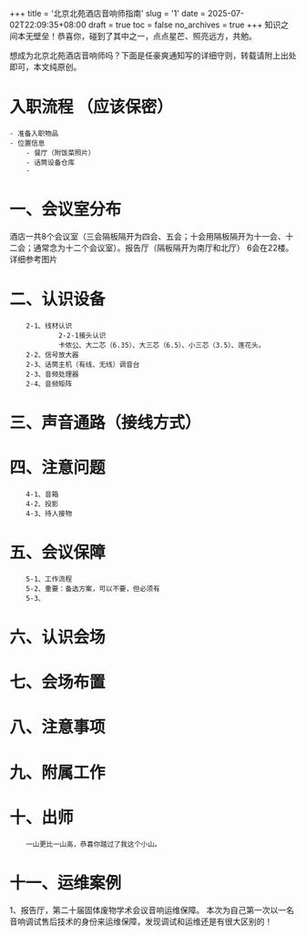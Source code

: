 +++
title = '北京北苑酒店音响师指南'
slug = '1'
date = 2025-07-02T22:09:35+08:00
draft = true
toc = false
no_archives = true
+++
知识之间本无壁垒！恭喜你，碰到了其中之一，点点星芒、照亮远方，共勉。

想成为北京北苑酒店音响师吗？下面是任豪爽通知写的详细守则，转载请附上出处即可，本文纯原创。

# 入职流程 （应该保密）
    - 准备入职物品
    - 位置信息
        - 餐厅（附饭菜照片）
        - 话筒设备仓库
        - 
# 一、会议室分布
酒店一共8个会议室（三会隔板隔开为四会、五会；十会用隔板隔开为十一会、十二会；通常念为十二个会议室）。报告厅（隔板隔开为南厅和北厅）  6会在22楼。详细参考图片
# 二、认识设备
        2-1、线材认识
                2-2-1接头认识
                卡侬公、大二芯（6.35）、大三芯（6.5）、小三芯（3.5）、莲花头。
        2-2、信号放大器
        2-3、话筒主机（有线、无线）调音台
        2-3、音频处理器
        2-4、音频矩阵
# 三、声音通路（接线方式）
# 四、注意问题
        4-1、音箱
        4-2、投影
        4-3、待人接物
# 五、会议保障
        5-1、工作流程
        5-2、重要：备选方案，可以不要，但必须有
        5-3、
# 六、认识会场
# 七、会场布置
# 八、注意事项
# 九、附属工作
# 十、出师
        一山更比一山高，恭喜你踏过了我这个小山。
# 十一、运维案例
1、报告厅，第二十届固体废物学术会议音响运维保障。
本次为自己第一次以一名音响调试售后技术的身份来运维保障，发现调试和运维还是有很大区别的！
